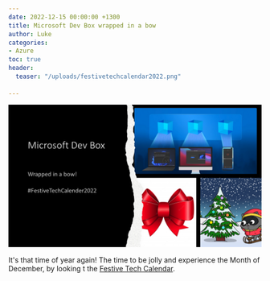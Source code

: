 ```yaml
---
date: 2022-12-15 00:00:00 +1300
title: Microsoft Dev Box wrapped in a bow
author: Luke
categories:
- Azure
toc: true
header:
  teaser: "/uploads/festivetechcalendar2022.png"

---
```

**![](/uploads/festivetechcalendar2022.png)**

It's that time of year again! The time to be jolly and experience the Month of December, by looking t the [Festive Tech Calendar](https://festivetechcalendar.com/ "Festive Tech Calender").